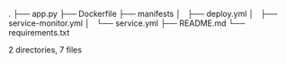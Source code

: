 .
├── app.py
├── Dockerfile
├── manifests
│   ├── deploy.yml
│   ├── service-monitor.yml
│   └── service.yml
├── README.md
└── requirements.txt

2 directories, 7 files
